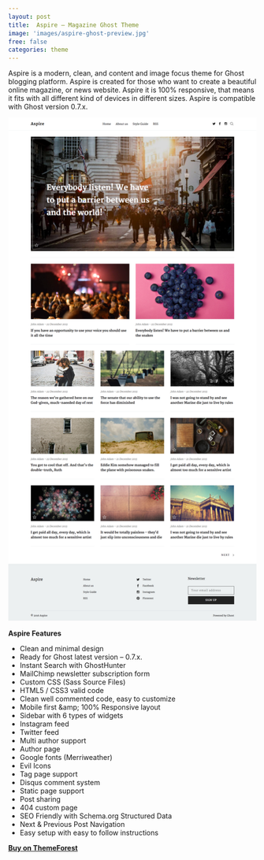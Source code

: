 ```yaml
---
layout: post
title:  Aspire – Magazine Ghost Theme
image: 'images/aspire-ghost-preview.jpg'
free: false
categories: theme
---
```


Aspire is a modern, clean, and content and image focus theme for Ghost blogging platform. Aspire is created for those who want to create a beautiful online magazine, or news website. Aspire it is 100% responsive, that means it fits with all different kind of devices in different sizes. Aspire is compatible with Ghost version 0.7.x.

![aspire-ghost-full-preview](/images/aspire-ghost-full-preview.png)

**Aspire Features**

- Clean and minimal design
- Ready for Ghost latest version – 0.7.x.
- Instant Search with GhostHunter
- MailChimp newsletter subscription form
- Custom CSS (Sass Source Files)
- HTML5 / CSS3 valid code
- Clean well commented code, easy to customize
- Mobile first &amp;amp; 100% Responsive layout
- Sidebar with 6 types of widgets
- Instagram feed
- Twitter feed
- Multi author support
- Author page
- Google fonts (Merriweather)
- Evil Icons
- Tag page support
- Disqus comment system
- Static page support
- Post sharing
- 404 custom page
- SEO Friendly with Schema.org Structured Data
- Next &amp; Previous Post Navigation
- Easy setup with easy to follow instructions

<strong><a class="button button--success" href="http://themeforest.net/item/aspire-news-magazine-clean-ghost-theme/14230254" target="_blank">Buy on ThemeForest</a></strong>